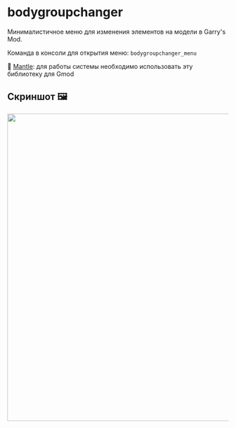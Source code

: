# bodygroupchanger
Минималистичное меню для изменения элементов на модели в Garry's Mod.

Команда в консоли для открытия меню: `bodygroupchanger_menu`

🔧 [Mantle](https://github.com/darkfated/mantle): для работы системы необходимо использовать эту библиотеку для Gmod

## Скриншот 🖼️
<img src='https://github.com/darkfated/bodygroupchanger/assets/49955245/0058ce6b-dffb-40be-8bcf-d365f94f74ed' width='700px'>

